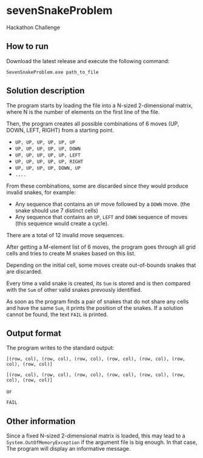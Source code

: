 # sevenSnakeProblem
Hackathon Challenge

How to run
----------

Download the latest release and execute the following command:

`SevenSnakeProblem.exe path_to_file`

Solution description
---------

The program starts by loading the file into a N-sized 2-dimensional matrix, where N is the number of elements on the first line of the file.

Then, the program creates all possible combinations of 6 moves (UP, DOWN, LEFT, RIGHT) from a starting point. 
- `UP, UP, UP, UP, UP, UP`
- `UP, UP, UP, UP, UP, DOWN`
- `UP, UP, UP, UP, UP, LEFT`
- `UP, UP, UP, UP, UP, RIGHT`
- `UP, UP, UP, UP, DOWN, UP`
- `....`


From these combinations, some are discarded since they would produce invalid snakes, for example:
- Any sequence that contains an `UP` move followed by a `DOWN` move. (the snake should use 7 distinct cells)
- Any sequence that contains an `UP`, `LEFT` and `DOWN` sequence of moves (this sequence would create a cycle).

There are a total of 12 invalid move sequences.

After getting a M-element list of 6 moves, the program goes through all grid cells and tries to create M snakes based on this list. 

Depending on the initial cell, some moves create out-of-bounds snakes that are discarded.

Every time a valid snake is created, its `Sum` is stored and is then compared with the `Sum` of other valid snakes prevously identified.

As soon as the program finds a pair of snakes that do not share any cells and have the same `Sum`, it prints the position of the snakes. If a solution cannot be found, the text `FAIL` is printed.

Output format 
----------------------

The program writes to the standard output:

`[(row, col), (row, col), (row, col), (row, col), (row, col), (row, col), (row, col)]`

`[(row, col), (row, col), (row, col), (row, col), (row, col), (row, col), (row, col)]`

or 

`FAIL`

Other information
-------------------

Since a fixed N-sized 2-dimensional matrix is loaded, this may lead to a `System.OutOfMemoryException` if the argument file is big enough. In that case, The program will display an informative message.
